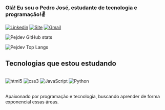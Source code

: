 
### Olá! Eu sou o Pedro José, estudante de tecnologia e programação!✌️

[![Linkedin](https://img.shields.io/badge/LinkedIn-0077B5?style=for-the-badge&logo=linkedin&logoColor=white)](https://www.linkedin.com/in/pedro-jos%C3%A9-barbosa-de-ara%C3%BAjo-116063144)
[![Site](https://img.shields.io/website?label=curriculo-pedroaraujo&style=for-the-badge&url=https://https://curriculo-pedroaraujo.netlify.app//)](https://curriculo-pedroaraujo.netlify.app/)
[![Gmail](https://img.shields.io/badge/Gmail-D14836?style=for-the-badge&logo=gmail&logoColor=white)](mailto:contatorafaballerini@gmail.com")

![Pejdev GitHub stats](https://github-readme-stats.vercel.app/api?username=Pejdev&show_icons=true&theme=dracula&count_private=true)

![Pejdev Top Langs](https://github-readme-stats.vercel.app/api/top-langs/?username=Pejdev&layout=compact&langs_count=7&theme=dracula)

## Tecnologias que estou estudando

<div sttyle="display: inline_block"><br/>
<img alt="html5" src="https://img.shields.io/badge/HTML5-E34F26?style=for-the-badge&logo=html5&logoColor=white ">

<img alt="css3" src="https://img.shields.io/badge/CSS3-1572B6?style=for-the-badge&logo=css3&logoColor=white">

<img alt="JavaScript" src="https://img.shields.io/badge/JavaScript-F7DF1E?style=for-the-badge&logo=javascript&logoColor=black">

<img alt="Python" src="https://img.shields.io/badge/Python-3776AB?style=for-the-badge&logo=python&logoColor=white">

</div></br>

Apaixonado por programação e tecnologia, buscando aprender de forma exponencial essas áreas. 
